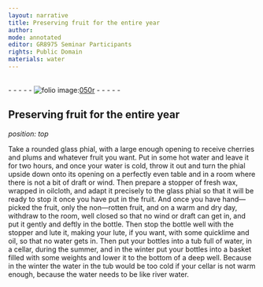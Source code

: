 ```yaml
---
layout: narrative
title: Preserving fruit for the entire year
author:
mode: annotated
editor: GR8975 Seminar Participants
rights: Public Domain
materials: water
---
```


 <br/>- - - - - <a href="http://gallica.bnf.fr/ark:/12148/btv1b10500001g/f105.image"><img src="/assets/photo-icon.png" alt="folio image: " style="display:inline-block; margin-bottom:-3px;"/>050r</a> - - - - - <br/> 
## Preserving fruit for the entire year

 
*position: top*

Take a rounded glass phial, with a large enough opening to receive cherries and plums and whatever fruit you want. Put in some hot water and leave it for two hours, and once your water is cold, throw it out and turn the phial upside down onto its opening on a perfectly even table and in a room where there is not a bit of draft or wind. Then prepare a stopper of fresh wax, wrapped in oilcloth, and adapt it precisely to the glass phial so that it will be ready to stop it once you have put in the fruit. And once you have hand—picked the fruit, only the non—rotten fruit, and on a warm and dry day, withdraw to the room, well closed so that no wind or draft can get in, and put it gently and deftly in the bottle. Then stop the bottle well with the stopper and lute it, making your lute, if you want, with some quicklime and oil, so that no water gets in. Then put your bottles into a tub full of water, in a cellar, during the summer, and in the winter put your bottles into a basket filled with some weights and lower it to the bottom of a deep well. Because in the winter the water in the tub would be too cold if your cellar is not warm enough, because the water needs to be like river water.
  